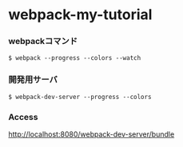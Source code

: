 # webpack-my-tutorial

### webpackコマンド
```
$ webpack --progress --colors --watch
```

### 開発用サーバ
```
$ webpack-dev-server --progress --colors
```

### Access
<a href="http://localhost:8080/webpack-dev-server/bundle">http://localhost:8080/webpack-dev-server/bundle</a>
